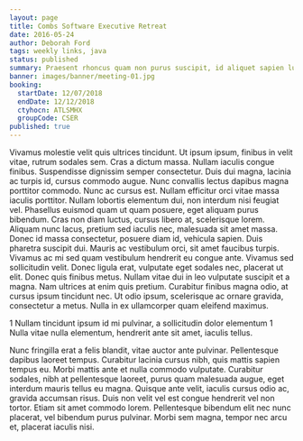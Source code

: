 ```yaml
---
layout: page
title: Combs Software Executive Retreat
date: 2016-05-24
author: Deborah Ford
tags: weekly links, java
status: published
summary: Praesent rhoncus quam non purus suscipit, id aliquet sapien luctus.
banner: images/banner/meeting-01.jpg
booking:
  startDate: 12/07/2018
  endDate: 12/12/2018
  ctyhocn: ATLSMHX
  groupCode: CSER
published: true
---
```

Vivamus molestie velit quis ultrices tincidunt. Ut ipsum ipsum, finibus in velit vitae, rutrum sodales sem. Cras a dictum massa. Nullam iaculis congue finibus. Suspendisse dignissim semper consectetur. Duis dui magna, lacinia ac turpis id, cursus commodo augue. Nunc convallis lectus dapibus magna porttitor commodo. Nunc ac cursus est. Nullam efficitur orci vitae massa iaculis porttitor. Nullam lobortis elementum dui, non interdum nisi feugiat vel. Phasellus euismod quam ut quam posuere, eget aliquam purus bibendum. Cras non diam luctus, cursus libero at, scelerisque lorem.
Aliquam nunc lacus, pretium sed iaculis nec, malesuada sit amet massa. Donec id massa consectetur, posuere diam id, vehicula sapien. Duis pharetra suscipit dui. Mauris ac vestibulum orci, sit amet faucibus turpis. Vivamus ac mi sed quam vestibulum hendrerit eu congue ante. Vivamus sed sollicitudin velit. Donec ligula erat, vulputate eget sodales nec, placerat ut elit. Donec quis finibus metus. Nullam vitae dui in leo vulputate suscipit et a magna. Nam ultrices at enim quis pretium. Curabitur finibus magna odio, at cursus ipsum tincidunt nec. Ut odio ipsum, scelerisque ac ornare gravida, consectetur a metus. Nulla in ex ullamcorper quam eleifend maximus.

1 Nullam tincidunt ipsum id mi pulvinar, a sollicitudin dolor elementum
1 Nulla vitae nulla elementum, hendrerit ante sit amet, iaculis tellus.

Nunc fringilla erat a felis blandit, vitae auctor ante pulvinar. Pellentesque dapibus laoreet tempus. Curabitur lacinia cursus nibh, quis mattis sapien tempus eu. Morbi mattis ante et nulla commodo vulputate. Curabitur sodales, nibh at pellentesque laoreet, purus quam malesuada augue, eget interdum mauris tellus eu magna. Quisque ante velit, iaculis cursus odio ac, gravida accumsan risus. Duis non velit vel est congue hendrerit vel non tortor. Etiam sit amet commodo lorem. Pellentesque bibendum elit nec nunc placerat, vel bibendum purus pulvinar. Morbi sem magna, tempor nec arcu et, placerat iaculis nisi.
